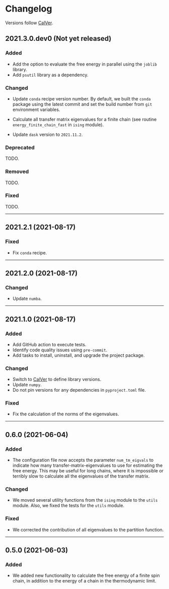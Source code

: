# Changelog

Versions follow [CalVer](https://calver.org).

## 2021.3.0.dev0 (Not yet released)

### Added

- Add the option to evaluate the free energy in parallel using the `joblib`
  library.
- Add `psutil` library as a dependency.

### Changed

- Update `conda` recipe version number. By default, we built the `conda` package
  using the latest commit and set the build number from `git` environment
  variables.

- Calculate all transfer matrix eigenvalues for a finite chain (see routine
  `energy_finite_chain_fast` in `ising` module).
- Update `dask` version to `2021.11.2`.

### Deprecated

TODO.

### Removed

TODO.

### Fixed

TODO.

---

## 2021.2.1 (2021-08-17)

### Fixed

- Fix `conda` recipe.

---

## 2021.2.0 (2021-08-17)

### Changed

- Update `numba`.

---

## 2021.1.0 (2021-08-17)

### Added

- Add GitHub action to execute tests.
- Identify code quality issues using `pre-commit`.
- Add tasks to install, uninstall, and upgrade the project package.

### Changed

- Switch to [CalVer](https://calver.org) to define library versions.
- Update `numpy`.
- Do not pin versions for any dependencies in `pyproject.toml` file.

### Fixed

- Fix the calculation of the norms of the eigenvalues.

---

## 0.6.0 (2021-06-04)

### Added

- The configuration file now accepts the parameter `num_tm_eigvals` to
  indicate how many transfer-matrix-eigenvalues to use for estimating the
  free energy. This may be useful for long chains, where it is impossible
  or terribly slow to calculate all the eigenvalues of the transfer matrix.

### Changed

- We moved several utility functions from the `ising` module to the `utils`
  module. Also, we fixed the tests for the `utils` module.

### Fixed

- We corrected the contribution of all eigenvalues to the partition function.

---

## 0.5.0 (2021-06-03)

### Added

- We added new functionality to calculate the free energy of a finite spin
  chain, in addition to the energy of a chain in the thermodynamic limit.
